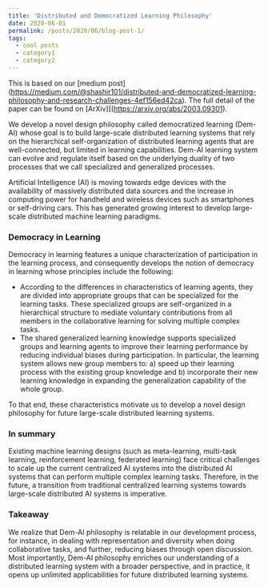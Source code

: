 ```yaml
---
title: 'Distributed and Democratized Learning Philosophy'
date: 2020-06-01
permalink: /posts/2020/06/blog-post-1/
tags:
  - cool posts
  - category1
  - category2
---
```

This is based on our [medium post] (https://medium.com/@shashir101/distributed-and-democratized-learning-philosophy-and-research-challenges-4ef156ed42ca).
The full detail of the paper can be found on [ArXiv][(https://arxiv.org/abs/2003.09301).

We develop a novel design philosophy called democratized learning (Dem-AI) whose goal is to build large-scale distributed learning systems that rely on the hierarchical self-organization of distributed learning agents that are well-connected, but limited in learning capabilities. Dem-AI learning system can evolve and regulate itself based on the underlying duality of two processes that we call specialized and generalized processes.


Artificial Intelligence (AI) is moving towards edge devices with the availability of massively distributed data sources and the increase in computing power for handheld and wireless devices such as smartphones or self-driving cars. This has generated growing interest to develop large-scale distributed machine learning paradigms.


### Democracy in Learning
Democracy in learning features a unique characterization of participation in the learning process, and consequently develops the notion of democracy in learning whose principles include the following:
  * According to the differences in characteristics of learning agents, they are divided into appropriate groups that can be specialized for the learning tasks. These specialized groups are self-organized in a hierarchical structure to mediate voluntary contributions from all members in the collaborative learning for solving multiple complex tasks.
  * The shared generalized learning knowledge supports specialized groups and learning agents to improve their learning performance by reducing individual biases during participation. In particular, the learning system allows new group members to: a) speed up their learning process with the existing group knowledge and b) incorporate their new learning knowledge in expanding the generalization capability of the whole group.
  
To that end, these characteristics motivate us to develop a novel design philosophy for future large-scale distributed learning systems.

### In summary
Existing machine learning designs (such as meta-learning, multi-task learning, reinforcement learning, federated learning) face critical challenges to scale up the current centralized AI systems into the distributed AI systems that can perform multiple complex learning tasks. Therefore, in the future, a transition from traditional centralized learning systems towards large-scale distributed AI systems is imperative.

### Takeaway
We realize that Dem-AI philosophy is relatable in our development process, for instance, in dealing with representation and diversity when doing collaborative tasks, and further, reducing biases through open discussion. Most importantly, Dem-AI philosophy enriches our understanding of a distributed learning system with a broader perspective, and in practice, it opens up unlimited applicabilities for future distributed learning systems.
